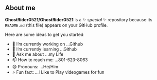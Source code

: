 ## About me


**GhostRider0521/GhostRider0521** is a ✨ _special_ ✨ repository because its `README.md` (this file) appears on your GitHub profile.

Here are some ideas to get you started:

- 🔭 I’m currently working on ...Github
- 🌱 I’m currently learning ...Github
- 💬 Ask me about ...my Life
- 📫 How to reach me: ...801-623-8063
- 😄 Pronouns: ...He/Him
- ⚡ Fun fact: ...I Like to Play videogames for fun

